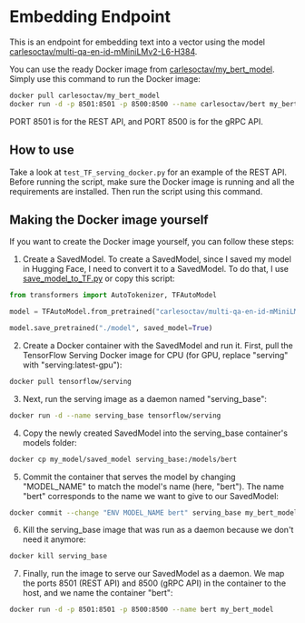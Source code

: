 # Embedding Endpoint

This is an endpoint for embedding text into a vector using the model [carlesoctav/multi-qa-en-id-mMiniLMv2-L6-H384](https://huggingface.co/carlesoctav/multi-qa-en-id-mMiniLMv2-L6-H384).

You can use the ready Docker image from [carlesoctav/my_bert_model](https://hub.docker.com/repository/docker/carlesoctav/my_bert_model). Simply use this command to run the Docker image:

```bash
docker pull carlesoctav/my_bert_model
docker run -d -p 8501:8501 -p 8500:8500 --name carlesoctav/bert my_bert_model
```

PORT 8501 is for the REST API, and PORT 8500 is for the gRPC API.

## How to use
Take a look at `test_TF_serving_docker.py` for an example of the REST API. Before running the script, make sure the Docker image is running and all the requirements are installed. Then run the script using this command.

## Making the Docker image yourself
If you want to create the Docker image yourself, you can follow these steps:

1. Create a SavedModel. To create a SavedModel, since I saved my model in Hugging Face, I need to convert it to a SavedModel. To do that, I use [save_model_to_TF.py](save_model_to_TF.py) or copy this script:

```python
from transformers import AutoTokenizer, TFAutoModel

model = TFAutoModel.from_pretrained("carlesoctav/multi-qa-en-id-mMiniLMv2-L6-H384")

model.save_pretrained("./model", saved_model=True)
```

2. Create a Docker container with the SavedModel and run it. First, pull the TensorFlow Serving Docker image for CPU (for GPU, replace "serving" with "serving:latest-gpu"):

```bash
docker pull tensorflow/serving
```

3. Next, run the serving image as a daemon named "serving_base":

```bash
docker run -d --name serving_base tensorflow/serving
```

4. Copy the newly created SavedModel into the serving_base container's models folder:

```bash
docker cp my_model/saved_model serving_base:/models/bert
```

5. Commit the container that serves the model by changing "MODEL_NAME" to match the model's name (here, "bert"). The name "bert" corresponds to the name we want to give to our SavedModel:

```bash
docker commit --change "ENV MODEL_NAME bert" serving_base my_bert_model
```

6. Kill the serving_base image that was run as a daemon because we don't need it anymore:

```bash
docker kill serving_base
```

7. Finally, run the image to serve our SavedModel as a daemon. We map the ports 8501 (REST API) and 8500 (gRPC API) in the container to the host, and we name the container "bert":

```bash
docker run -d -p 8501:8501 -p 8500:8500 --name bert my_bert_model
```